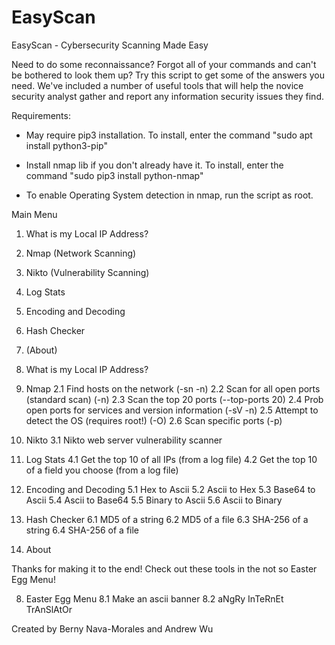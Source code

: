 # EasyScan

EasyScan - Cybersecurity Scanning Made Easy

Need to do some reconnaissance? Forgot all of your commands and can't be bothered to look them up? Try this script to get some of the answers you need. We've included a number of useful tools that will help the novice security analyst gather and report any information security issues they find.

Requirements:

- May require pip3 installation. To install, enter the command "sudo apt install python3-pip"

- Install nmap lib if you don't already have it. To install, enter the command "sudo pip3 install python-nmap"

- To enable Operating System detection in nmap, run the script as root.


Main Menu
1. What is my Local IP Address?
2. Nmap (Network Scanning)
3. Nikto (Vulnerability Scanning)
4. Log Stats
5. Encoding and Decoding
6. Hash Checker
7. (About)


1. What is my Local IP Address?

2. Nmap
2.1 Find hosts on the network (-sn -n)
2.2 Scan for all open ports (standard scan) (-n)
2.3 Scan the top 20 ports (--top-ports 20)
2.4 Prob open ports for services and version information (-sV -n)
2.5 Attempt to detect the OS (requires root!) (-O)
2.6 Scan specific ports (-p)

3. Nikto
3.1 Nikto web server vulnerability scanner

4. Log Stats
4.1 Get the top 10 of all IPs (from a log file)
4.2 Get the top 10 of a field you choose (from a log file)

5. Encoding and Decoding
5.1 Hex to Ascii
5.2 Ascii to Hex
5.3 Base64 to Ascii
5.4 Ascii to Base64
5.5 Binary to Ascii
5.6 Ascii to Binary

6. Hash Checker
6.1 MD5 of a string
6.2 MD5 of a file
6.3 SHA-256 of a string
6.4 SHA-256 of a file

7. About

Thanks for making it to the end! Check out these tools in the not so Easter Egg Menu!

8. Easter Egg Menu
8.1 Make an ascii banner
8.2 aNgRy InTeRnEt TrAnSlAtOr





Created by Berny Nava-Morales and Andrew Wu


